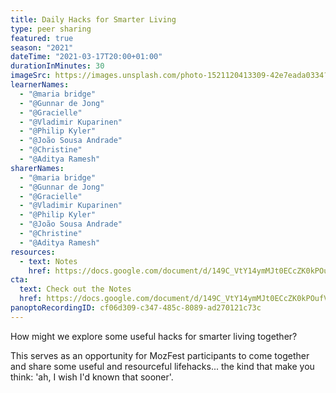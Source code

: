 ```yaml
---
title: Daily Hacks for Smarter Living
type: peer sharing
featured: true
season: "2021"
dateTime: "2021-03-17T20:00+01:00"
durationInMinutes: 30
imageSrc: https://images.unsplash.com/photo-1521120413309-42e7eada0334?ixid=MXwxMjA3fDB8MHxwaG90by1wYWdlfHx8fGVufDB8fHw%3D&ixlib=rb-1.2.1&auto=format&fit=crop&w=1950&q=80
learnerNames:
  - "@maria bridge"
  - "@Gunnar de Jong"
  - "@Gracielle"
  - "@Vladimir Kuparinen"
  - "@Philip Kyler"
  - "@João Sousa Andrade"
  - "@Christine"
  - "@Aditya Ramesh"
sharerNames:
  - "@maria bridge"
  - "@Gunnar de Jong"
  - "@Gracielle"
  - "@Vladimir Kuparinen"
  - "@Philip Kyler"
  - "@João Sousa Andrade"
  - "@Christine"
  - "@Aditya Ramesh"
resources:
  - text: Notes
    href: https://docs.google.com/document/d/149C_VtY14ymMJt0ECcZK0kPOufV3YHcAqd5pse-UoFk/edit#
cta:
  text: Check out the Notes
  href: https://docs.google.com/document/d/149C_VtY14ymMJt0ECcZK0kPOufV3YHcAqd5pse-UoFk/edit#
panoptoRecordingID: cf06d309-c347-485c-8089-ad270121c73c
---
```


How might we explore some useful hacks for smarter living together?

<!--more-->

This serves as an opportunity for MozFest participants to come together and share some useful and resourceful lifehacks... the kind that make you think: 'ah, I wish I'd known that sooner'.

<div class="typeform-widget" data-url="https://form.typeform.com/to/OPFchfOu?typeform-medium=embed-snippet" data-transparency="100" data-hide-headers="true" data-hide-footer="true" style="width: 100%; height: 500px;"></div> <script> (function() { var qs,js,q,s,d=document, gi=d.getElementById, ce=d.createElement, gt=d.getElementsByTagName, id="typef_orm", b="https://embed.typeform.com/"; if(!gi.call(d,id)) { js=ce.call(d,"script"); js.id=id; js.src=b+"embed.js"; q=gt.call(d,"script")[0]; q.parentNode.insertBefore(js,q) } })() </script>
